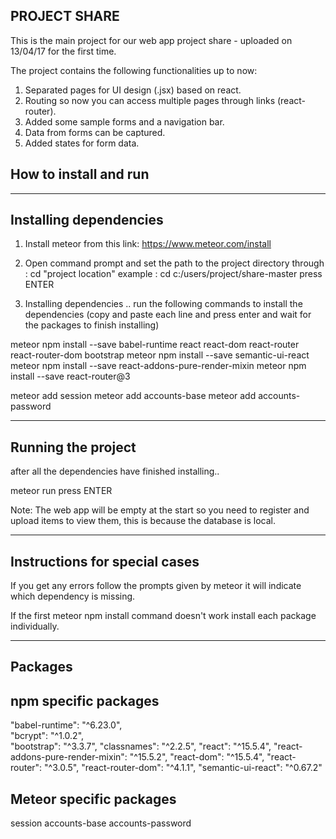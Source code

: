 PROJECT SHARE 
--------------------------------------------------------------------

This is the main project for our web app project share - uploaded on 13/04/17 for the first time.

The project contains the following functionalities up to now:

1. Separated pages for UI design (.jsx) based on react.
2. Routing so now you can access multiple pages through links (react-router).
3. Added some sample forms and a navigation bar. 
4. Data from forms can be captured.
5. Added states for form data.

How to install and run 
----------------------------------------------------------------------

------------------------------------------------------
Installing dependencies
------------------------------------------------------
1. Install meteor from this link: https://www.meteor.com/install

2. Open command prompt and set the path to the project directory
through : cd "project location" 
example : cd c:/users/project/share-master 
press ENTER 

3. Installing dependencies ..
run the following commands to install the dependencies 
(copy and paste each line and press enter and wait for the packages to finish installing) 

meteor npm install --save babel-runtime react react-dom react-router react-router-dom bootstrap
meteor npm install --save semantic-ui-react
meteor npm install --save react-addons-pure-render-mixin 
meteor npm install --save react-router@3

meteor add session
meteor add accounts-base
meteor add accounts-password

------------------------------------------------------
Running the project
------------------------------------------------------
after all the dependencies have finished installing..

meteor run
press ENTER

Note: The web app will be empty at the start so you need to register and upload items to view them, this is because the database is local.

-------------------------------------------------------
Instructions for special cases 
-------------------------------------------------------
If you get any errors follow the prompts given by meteor it will indicate which dependency
is missing. 

If the first meteor npm install command doesn't work install each package individually.


-------------------------------------------------------------------------------------------
Packages
-------------------------------------------------------------------------------------------

npm specific packages
-------------------------
"babel-runtime": "^6.23.0",  
"bcrypt": "^1.0.2",   
"bootstrap": "^3.3.7", 
"classnames": "^2.2.5",
"react": "^15.5.4",
"react-addons-pure-render-mixin": "^15.5.2",
"react-dom": "^15.5.4", 
"react-router": "^3.0.5", 
"react-router-dom": "^4.1.1",
"semantic-ui-react": "^0.67.2"


Meteor specific packages 
--------------------------
session
accounts-base
accounts-password
